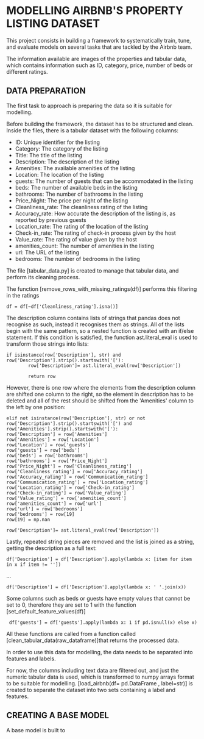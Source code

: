 # MODELLING AIRBNB'S PROPERTY LISTING DATASET

This project consists in building a framework to systematically train, tune, and evaluate models on several tasks that are tackled by the Airbnb team.

The information available are images of the properties and tabular data, which contains information such as ID, category, price, number of beds or different ratings. 

## DATA PREPARATION

The first task to approach is preparing the data so it is suitable for modelling. 

Before building the framework, the dataset has to be structured and clean. 
Inside the files, there is a tabular dataset with the following columns:

- ID: Unique identifier for the listing
- Category: The category of the listing
- Title: The title of the listing
- Description: The description of the listing
- Amenities: The available amenities of the listing
- Location: The location of the listing
- guests: The number of guests that can be accommodated in the listing
- beds: The number of available beds in the listing
- bathrooms: The number of bathrooms in the listing
- Price_Night: The price per night of the listing
- Cleanliness_rate: The cleanliness rating of the listing
- Accuracy_rate: How accurate the description of the listing is, as reported by previous guests
- Location_rate: The rating of the location of the listing
- Check-in_rate: The rating of check-in process given by the host
- Value_rate: The rating of value given by the host
- amenities_count: The number of amenities in the listing
- url: The URL of the listing
- bedrooms: The number of bedrooms in the listing

The file [tabular_data.py] is created to manage that tabular data, and perform its cleaning process.

The function [remove_rows_with_missing_ratings(df)] performs this filtering in the ratings

    df = df[~df['Cleanliness_rating'].isna()]


The description column contains lists of strings that pandas does not recognise as such, instead it recognises them as strings. All of the lists begin with the same pattern, so a nested function is created with an if/else statement. If this condition is satisfied, the function ast.literal_eval is used to transform those strings into lists:

    if isinstance(row['Description'], str) and row['Description'].strip().startswith('['):
            row['Description']= ast.literal_eval(row['Description'])

            return row

However, there is one row where the elements from the description column are shifted one column to the right, so the element in description has to be deleted and all of the rest should be shifted from the 'Amenities' column to the left by one position:

    elif not isinstance(row['Description'], str) or not row['Description'].strip().startswith('[') and row['Amenities'].strip().startswith('['):
    row['Description'] = row['Amenities']
    row['Amenities'] = row['Location']
    row['Location'] = row['guests']
    row['guests'] = row['beds']
    row['beds'] = row['bathrooms']
    row['bathrooms'] = row['Price_Night']
    row['Price_Night'] = row['Cleanliness_rating']
    row['Cleanliness_rating'] = row['Accuracy_rating']
    row['Accuracy_rating'] = row['Communication_rating']
    row['Communication_rating'] = row['Location_rating']
    row['Location_rating'] = row['Check-in_rating']
    row['Check-in_rating'] = row['Value_rating']
    row['Value_rating'] = row['amenities_count']
    row['amenities_count'] = row['url']
    row['url'] = row['bedrooms']
    row['bedrooms'] = row[19]
    row[19] = np.nan

    row['Description']= ast.literal_eval(row['Description'])

Lastly, repeated string pieces are removed and the list is joined as a string, getting the description as a full text:

    df['Description'] = df['Description'].apply(lambda x: [item for item in x if item != ''])
...

    df['Description'] = df['Description'].apply(lambda x: ' '.join(x))

Some columns such as beds or guests have empty values that cannot be set to 0, therefore they are set to 1 with the function [set_default_feature_values(df)]

     df['guests'] = df['guests'].apply(lambda x: 1 if pd.isnull(x) else x)

All these functions are called from a function called [clean_tabular_data(raw_dataframe)]that returns the processed data.

In order to use this data for modelling, the data needs to be separated into features and labels. 

For now, the columns including text data are filtered out, and just the numeric tabular data is used, which is transformed to numpy arrays format to be suitable for modelling. 
[load_airbnb(df= pd.DataFrame , label=str)] is created to separate the dataset into two sets containing a label and features. 

## CREATING A BASE MODEL

A base model is built to 






